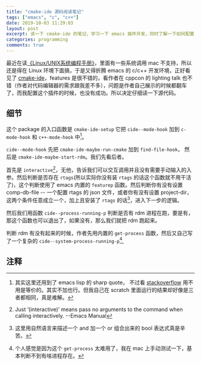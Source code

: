 ```yaml
---
title: "cmake-ide 源码阅读笔记"
tags: ["emacs", "c", "c++"]
date: 2019-10-03 11:29:03
layout: post
excerpt: 读一下 cmake-ide 的笔记，学习一下 emacs 插件开发，同时了解一下如何配置 emacs c/c++ 开发环境
categories: programming
comments: true
---
```


最近在读[《Linux/UNIX系统编程手册》](https://book.douban.com/subject/25809330/)，里面有一些系统调用 mac 不支持，所以还是得在 Linux 环境下面搞，于是又得折腾 emacs 的 c/c++ 开发环境，正好看见了 [cmake-ide](https://github.com/atilaneves/cmake-ide)，features 是很不错的，看作者在 cppcon 的 lighting talk 也不错（作者对代码编辑器的需求跟我差不多），问题是作者自己展示的时候都翻车了，而我配置这个插件的时候，也没有成功。所以决定仔细读一下源代码。

## 细节 ##

这个 package 的入口函数是 `cmake-ide-setup` 它把 `cide--mode-hook` 加到 `c-mode-hook` 和 `c++-mode-hook` 中[^1]。

`cide--mode-hook` 先把 `cmake-ide-maybe-run-cmake` 加到 `find-file-hook`， 然后是 `cmake-ide-maybe-start-rdm`。我们先看后者。

首先是 `interactive`[^2]，无他，告诉我们可以交互调用并且没有需要手动输入的入参。然后判断是否存在 `rtags`(所以实际你没有装 `rtags` 的话这个函数就不用干活了)，这个判断使用了 emacs 内置的 `featurep` 函数。然后判断你有没有设置 comp-db-file -- 一个配置 rtags 的 json 文件，或者你有没有设置 project-dir，这两个条件任意成立一个，加上且安装了 `rtags` 的话[^3]，进入下一步的逻辑。

然后我们用函数 `cide--process-running-p` 判断是否有 rdm 进程在跑，要是有，那这个函数也可以退出了，如果没有，那么我们就把 rdm 跑起来。

判断 rdm 有没有起来的时候，作者先用内置的 `get-process` 函数，然后又自己写了一个复杂的 `cide--system-process-running-p`[^4],

## 注释 ##

[^1]: 其实这里还用到了 emacs lisp 的 sharp quote， 不过看 [stackoverflow](https://emacs.stackexchange.com/questions/3595/when-to-sharp-quote-a-lambda-expression) 用不用是等价的。其实不加也行。但我自己在 scratch 里面运行的结果却好像是三者都相同，真是难解。

[^2]: Just ‘(interactive)’ means pass no arguments to the command when calling interactively. --Emacs Manual

[^3]: 这里用自然语言来描述一个 and 加一个 or 组合出来的 bool 表达式真是辛苦。

[^4]: 个人感觉是因为这个 `get-process` 太难用了，我在 mac 上手动测试一下，基本判断不到有啥进程存在。
